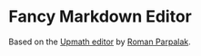 # Fancy Markdown Editor

Based on the [Upmath editor](https://github.com/parpalak/upmath.me) by [Roman Parpalak](https://written.ru/).

